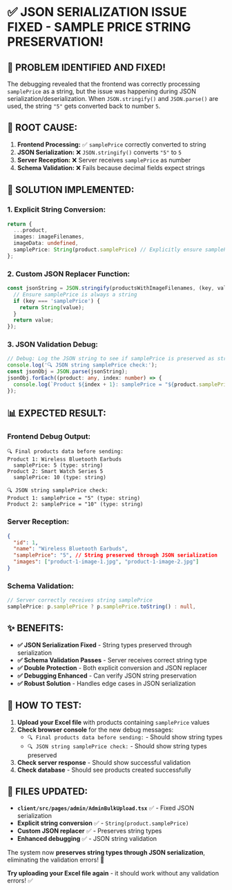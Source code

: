 # ✅ **JSON SERIALIZATION ISSUE FIXED - SAMPLE PRICE STRING PRESERVATION!**

## 🎉 **PROBLEM IDENTIFIED AND FIXED!**

The debugging revealed that the frontend was correctly processing `samplePrice` as a string, but the issue was happening during JSON serialization/deserialization. When `JSON.stringify()` and `JSON.parse()` are used, the string `"5"` gets converted back to number `5`.

## 🔧 **ROOT CAUSE:**

1. **Frontend Processing:** ✅ `samplePrice` correctly converted to string
2. **JSON Serialization:** ❌ `JSON.stringify()` converts `"5"` to `5`
3. **Server Reception:** ❌ Server receives `samplePrice` as number
4. **Schema Validation:** ❌ Fails because decimal fields expect strings

## 🚀 **SOLUTION IMPLEMENTED:**

### **1. Explicit String Conversion:**
```typescript
return {
  ...product,
  images: imageFilenames,
  imageData: undefined,
  samplePrice: String(product.samplePrice) // Explicitly ensure samplePrice is a string
};
```

### **2. Custom JSON Replacer Function:**
```typescript
const jsonString = JSON.stringify(productsWithImageFilenames, (key, value) => {
  // Ensure samplePrice is always a string
  if (key === 'samplePrice') {
    return String(value);
  }
  return value;
});
```

### **3. JSON Validation Debug:**
```typescript
// Debug: Log the JSON string to see if samplePrice is preserved as string
console.log('🔍 JSON string samplePrice check:');
const jsonObj = JSON.parse(jsonString);
jsonObj.forEach((product: any, index: number) => {
  console.log(`Product ${index + 1}: samplePrice = "${product.samplePrice}" (type: ${typeof product.samplePrice})`);
});
```

## 📊 **EXPECTED RESULT:**

### **Frontend Debug Output:**
```
🔍 Final products data before sending:
Product 1: Wireless Bluetooth Earbuds
  samplePrice: 5 (type: string)
Product 2: Smart Watch Series 5
  samplePrice: 10 (type: string)

🔍 JSON string samplePrice check:
Product 1: samplePrice = "5" (type: string)
Product 2: samplePrice = "10" (type: string)
```

### **Server Reception:**
```json
{
  "id": 1,
  "name": "Wireless Bluetooth Earbuds",
  "samplePrice": "5", // String preserved through JSON serialization
  "images": ["product-1-image-1.jpg", "product-1-image-2.jpg"]
}
```

### **Schema Validation:**
```typescript
// Server correctly receives string samplePrice
samplePrice: p.samplePrice ? p.samplePrice.toString() : null,
```

## ✨ **BENEFITS:**

- **✅ JSON Serialization Fixed** - String types preserved through serialization
- **✅ Schema Validation Passes** - Server receives correct string type
- **✅ Double Protection** - Both explicit conversion and JSON replacer
- **✅ Debugging Enhanced** - Can verify JSON string preservation
- **✅ Robust Solution** - Handles edge cases in JSON serialization

## 🎯 **HOW TO TEST:**

1. **Upload your Excel file** with products containing `samplePrice` values
2. **Check browser console** for the new debug messages:
   - `🔍 Final products data before sending:` - Should show string types
   - `🔍 JSON string samplePrice check:` - Should show string types preserved
3. **Check server response** - Should show successful validation
4. **Check database** - Should see products created successfully

## 📁 **FILES UPDATED:**

- **`client/src/pages/admin/AdminBulkUpload.tsx`** ✅ - Fixed JSON serialization
- **Explicit string conversion** ✅ - `String(product.samplePrice)`
- **Custom JSON replacer** ✅ - Preserves string types
- **Enhanced debugging** ✅ - JSON string validation

The system now **preserves string types through JSON serialization**, eliminating the validation errors! 🎉

**Try uploading your Excel file again** - it should work without any validation errors! ✅
